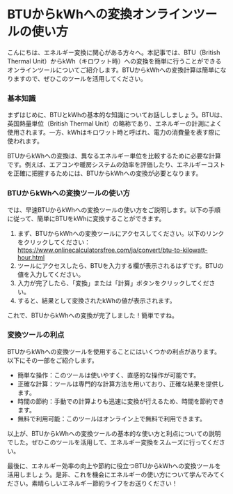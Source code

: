 BTUからkWhへの変換オンラインツールの使い方
========================

こんにちは、エネルギー変換に関心がある方々へ。本記事では、BTU（British Thermal Unit）からkWh（キロワット時）への変換を簡単に行うことができるオンラインツールについてご紹介します。BTUからkWhへの変換計算は簡単になりますので、ぜひこのツールを活用してください。

### 基本知識

まずはじめに、BTUとkWhの基本的な知識についてお話ししましょう。BTUは、英国熱量単位（British Thermal Unit）の略称であり、エネルギーの計測によく使用されます。一方、kWhはキロワット時と呼ばれ、電力の消費量を表す際に使われます。

BTUからkWhへの変換は、異なるエネルギー単位を比較するために必要な計算です。例えば、エアコンや暖房システムの効率を評価したり、エネルギーコストを正確に把握するためには、BTUからkWhへの変換が必要となります。

### BTUからkWhへの変換ツールの使い方

では、早速BTUからkWhへの変換ツールの使い方をご説明します。以下の手順に従って、簡単にBTUをkWhに変換することができます。

1. まず、BTUからkWhへの変換ツールにアクセスしてください。以下のリンクをクリックしてください：<https://www.onlinecalculatorsfree.com/ja/convert/btu-to-kilowatt-hour.html>
2. ツールにアクセスしたら、BTUを入力する欄が表示されるはずです。BTUの値を入力してください。
3. 入力が完了したら、「変換」または「計算」ボタンをクリックしてください。
4. すると、結果として変換されたkWhの値が表示されます。

これで、BTUからkWhへの変換が完了しました！簡単ですね。

### 変換ツールの利点

BTUからkWhへの変換ツールを使用することにはいくつかの利点があります。以下にその一部をご紹介します。

- 簡単な操作：このツールは使いやすく、直感的な操作が可能です。
- 正確な計算：ツールは専門的な計算方法を用いており、正確な結果を提供します。
- 時間の節約：手動での計算よりも迅速に変換が行えるため、時間を節約できます。
- 無料で利用可能：このツールはオンライン上で無料で利用できます。

以上が、BTUからkWhへの変換ツールの基本的な使い方と利点についての説明でした。ぜひこのツールを活用して、エネルギー変換をスムーズに行ってください。

最後に、エネルギー効率の向上や節約に役立つBTUからkWhへの変換ツールを活用しましょう。是非、これを機会にエネルギーの使い方について学んでみてください。素晴らしいエネルギー節約ライフをお送りください！